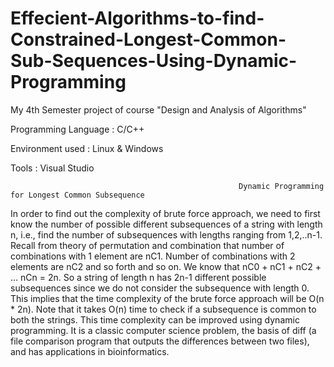 # Effecient-Algorithms-to-find-Constrained-Longest-Common-Sub-Sequences-Using-Dynamic-Programming
My 4th Semester project of course "Design and Analysis of Algorithms" 

Programming Language : C/C++

Environment used : Linux & Windows 

Tools : Visual Studio 

                                                       Dynamic Programming for Longest Common Subsequence 

In order to find out the complexity of brute force approach, we need to first know the number of possible different subsequences of a string with length n, i.e., find the number of subsequences with lengths ranging from 1,2,..n-1. Recall from theory of permutation and combination that number of combinations with 1 element are nC1. Number of combinations with 2 elements are nC2 and so forth and so on. We know that nC0 + nC1 + nC2 + … nCn = 2n. So a string of length n has 2n-1 different possible subsequences since we do not consider the subsequence with length 0. This implies that the time complexity of the brute force approach will be O(n * 2n). Note that it takes O(n) time to check if a subsequence is common to both the strings. This time complexity can be improved using dynamic programming. It is a classic computer science problem, the basis of diff (a file comparison program that outputs the differences between two files), and has applications in bioinformatics.


